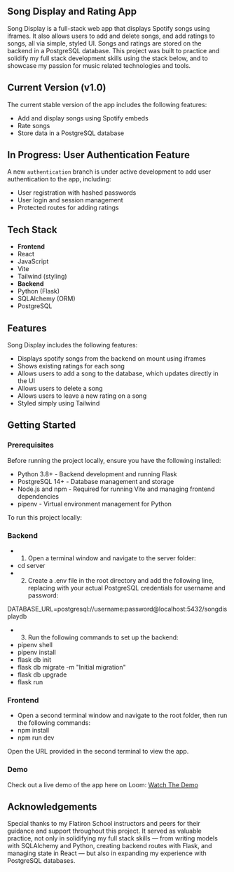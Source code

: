 ## Song Display and Rating App

Song Display is a full-stack web app that displays Spotify songs using iframes. It also allows users to add and delete songs, and add ratings to songs, all via simple, styled UI. Songs and ratings are stored on the backend in a PostgreSQL database. This project was built to practice and solidify my full stack development skills using the stack below, and to showcase my passion for music related technologies and tools.

## Current Version (v1.0)

The current stable version of the app includes the following features:
- Add and display songs using Spotify embeds
- Rate songs
- Store data in a PostgreSQL database

## In Progress: User Authentication Feature

A new `authentication` branch is under active development to add user authentication to the app, including:
- User registration with hashed passwords
- User login and session management
- Protected routes for adding ratings

## Tech Stack
- **Frontend** 
- React 
- JavaScript 
- Vite
- Tailwind (styling)
- **Backend**
- Python (Flask)
- SQLAlchemy (ORM)
- PostgreSQL

## Features

Song Display includes the following features:
- Displays spotify songs from the backend on mount using iframes
- Shows existing ratings for each song
- Allows users to add a song to the database, which updates directly in the UI
- Allows users to delete a song
- Allows users to leave a new rating on a song
- Styled simply using Tailwind

## Getting Started

### Prerequisites
Before running the project locally, ensure you have the following installed:
- Python 3.8+ - Backend development and running Flask
- PostgreSQL 14+ - Database management and storage
- Node.js and npm - Required for running Vite and managing frontend dependencies
- pipenv - Virtual environment management for Python

To run this project locally:

### Backend
- 1. Open a terminal window and navigate to the server folder:
- cd server
- 2. Create a .env file in the root directory and add the following line, replacing with your actual PostgreSQL credentials for username and password:

DATABASE_URL=postgresql://username:password@localhost:5432/songdisplaydb

- 3. Run the following commands to set up the backend:
- pipenv shell
- pipenv install
- flask db init
- flask db migrate -m "Initial migration"
- flask db upgrade
- flask run

### Frontend
- Open a second terminal window and navigate to the root folder, then run the following commands:
- npm install
- npm run dev

Open the URL provided in the second terminal to view the app.

### Demo

Check out a live demo of the app here on Loom: [Watch The Demo](https://www.loom.com/share/da35c451fc7946dba929ef802b5eb2a4)

## Acknowledgements 

Special thanks to my Flatiron School instructors and peers for their guidance and support throughout this project. It served as valuable practice, not only in solidifying my full stack skills — from writing models with SQLAlchemy and Python, creating backend routes with Flask, and managing state in React — but also in expanding my experience with PostgreSQL databases.


